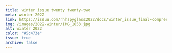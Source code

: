```yaml
---
title: winter issue twenty twenty-two
meta: winter 2022
link: https://issuu.com/rhhspyglass2022/docs/winter_issue_final-compressed
img: /images/2022-winter/IMG_1853.jpg
alt: winter 2022
color: "#5c473e"
issue: true
archive: false
---
```

